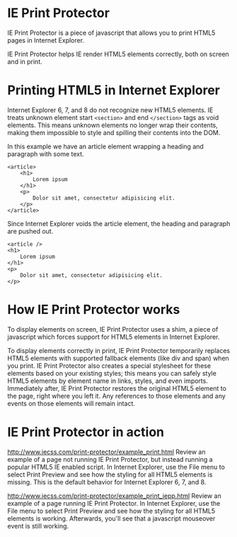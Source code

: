 # IE Print Protector #

IE Print Protector is a piece of javascript that allows you to print HTML5 pages in Internet Explorer.

IE Print Protector helps IE render HTML5 elements correctly, both on screen and in print.


# Printing HTML5 in Internet Explorer #

Internet Explorer 6, 7, and 8 do not recognize new HTML5 elements. IE treats unknown element start `<section>` and end `</section>` tags as void elements. This means unknown elements no longer wrap their contents, making them impossible to style and spilling their contents into the DOM.

In this example we have an article element wrapping a heading and paragraph with some text.

```
<article>
	<h1>
		Lorem ipsum
	</h1>
	<p>
		Dolor sit amet, consectetur adipisicing elit.
	</p>
</article>
```

Since Internet Explorer voids the article element, the heading and paragraph are pushed out.

```
<article />
<h1>
	Lorem ipsum
</h1>
<p>
	Dolor sit amet, consectetur adipisicing elit.
</p>
```


# How IE Print Protector works #

To display elements on screen, IE Print Protector uses a shim, a piece of javascript which forces support for HTML5 elements in Internet Explorer.

To display elements correctly in print, IE Print Protector temporarily replaces HTML5 elements with supported fallback elements (like div and span) when you print. IE Print Protector also creates a special stylesheet for these elements based on your existing styles; this means you can safely style HTML5 elements by element name in links, styles, and even imports. Immediately after, IE Print Protector restores the original HTML5 element to the page, right where you left it. Any references to those elements and any events on those elements will remain intact.


# IE Print Protector in action #

http://www.iecss.com/print-protector/example_print.html Review an example of a page not running IE Print Protector, but instead running a popular HTML5 IE enabled script. In Internet Explorer, use the File menu to select Print Preview and see how the styling for all HTML5 elements is missing. This is the default behavior for Internet Explorer 6, 7, and 8.

http://www.iecss.com/print-protector/example_print_iepp.html Review an example of a page running IE Print Protector. In Internet Explorer, use the File menu to select Print Preview and see how the styling for all HTML5 elements is working. Afterwards, you'll see that a javascript mouseover event is still working.